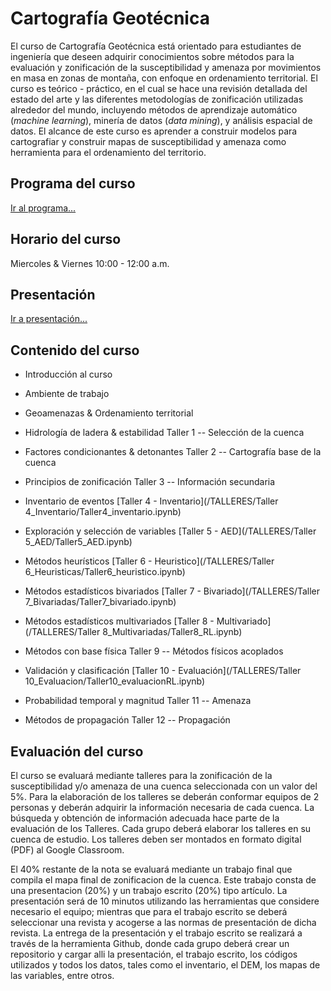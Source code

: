 # Cartografía Geotécnica

El curso de Cartografía Geotécnica está orientado para estudiantes de ingeniería que deseen adquirir conocimientos sobre métodos para la evaluación y zonificación de la susceptibilidad y amenaza por movimientos en masa en zonas de montaña, con enfoque en ordenamiento territorial. 
El curso es teórico - práctico, en el cual se hace una revisión detallada del estado del arte y las diferentes metodologías de zonificación utilizadas alrededor del mundo, incluyendo métodos de aprendizaje automático (*machine learning*), minería de datos (*data mining*), y análisis espacial de datos.
El alcance de este curso es aprender a construir modelos para cartografiar y construir mapas de susceptibilidad y amenaza como herramienta para el ordenamiento del territorio.

## Programa del curso
[Ir al programa...](/Programa_CartoGeotecnica.pdf)

## Horario del curso
Miercoles & Viernes 10:00 - 12:00 a.m.

## Presentación
[Ir a presentación...](/html/CartografiaGeotecnica.html)


## Contenido del curso

* Introducción al curso

* Ambiente de trabajo

* Geoamenazas & Ordenamiento territorial

* Hidrología de ladera & estabilidad
Taller 1 -- Selección de la cuenca

* Factores condicionantes & detonantes
Taller 2 -- Cartografía base de la cuenca

* Principios de zonificación
Taller 3 -- Información secundaria

* Inventario de eventos
[Taller 4 - Inventario](/TALLERES/Taller 4_Inventario/Taller4_inventario.ipynb) 

* Exploración y selección de variables
[Taller 5 - AED](/TALLERES/Taller 5_AED/Taller5_AED.ipynb) 

* Métodos heurísticos
[Taller 6 - Heuristico](/TALLERES/Taller 6_Heuristicas/Taller6_heuristico.ipynb) 

* Métodos estadísticos bivariados
[Taller 7 - Bivariado](/TALLERES/Taller 7_Bivariadas/Taller7_bivariado.ipynb)

* Métodos estadísticos multivariados
[Taller 8 - Multivariado](/TALLERES/Taller 8_Multivariadas/Taller8_RL.ipynb) 

* Métodos con base física
Taller 9 -- Métodos físicos acoplados

* Validación y clasificación
[Taller 10 - Evaluación](/TALLERES/Taller 10_Evaluacion/Taller10_evaluacionRL.ipynb)

* Probabilidad temporal y magnitud
Taller 11 -- Amenaza

* Métodos de propagación
Taller 12 -- Propagación 

## Evaluación del curso
El curso se evaluará mediante talleres para la zonificación de la susceptibilidad y/o amenaza de una cuenca seleccionada con un valor del 5%. Para la elaboración de los talleres se deberán conformar equipos de 2 personas y deberán adquirir la información necesaria de cada cuenca. La búsqueda y obtención de información adecuada hace parte de la evaluación de los Talleres. Cada grupo deberá elaborar los talleres en su cuenca de estudio. Los talleres deben ser montados en formato digital (PDF) al Google Classroom.

El 40% restante de la nota se evaluará mediante un trabajo final que compila el mapa final de zonificacion de la cuenca. Este
trabajo consta de una presentacion (20%) y un trabajo escrito (20%) tipo artículo. La presentación será de 10 minutos utilizando las herramientas que considere necesario el equipo; mientras que para el trabajo escrito se deberá seleccionar una revista y acogerse a las normas de presentación de dicha revista. La entrega de la presentación y el trabajo escrito se realizará a través de la herramienta Github, donde cada grupo deberá crear un repositorio y cargar alli la presentación, el trabajo escrito, los códigos utilizados y todos los datos, tales como el inventario, el DEM, los mapas de las variables, entre otros.



 









